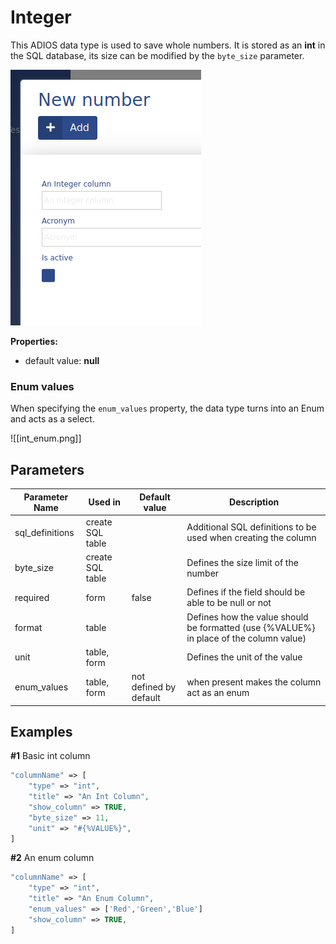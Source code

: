 # Integer

This ADIOS data type is used to save whole numbers. It is stored as an **int** in the SQL database, its size can be modified by the `byte_size` parameter.

![Screenshot of the ADIOS int column](../../../resources/img/int_column.png)

**Properties:**
- default value: **null**
### Enum values

When specifying the `enum_values` property, the data type turns into an Enum and acts as a select.

![[int_enum.png]]

## Parameters

| Parameter Name | Used in | Default value | Description |
| --------------- | ---------------- | ----------------- | ----------------------------------------------------------------------------------- |
| sql_definitions | create SQL table | | Additional SQL definitions to be used when creating the column |
| byte_size | create SQL table | | Defines the size limit of the number |
| required | form | false | Defines if the field should be able to be null or not |
| format | table | | Defines how the value should be formatted (use {%VALUE%} in place of the column value) |
| unit | table, form | | Defines the unit of the value |
| enum_values | table, form | not defined by default | when present makes the column act as an enum |

## Examples

**#1** Basic int column
```php
"columnName" => [
	"type" => "int",
	"title" => "An Int Column",
	"show_column" => TRUE,
	"byte_size" => 11,
	"unit" => "#{%VALUE%}",
]
```

**#2** An enum column

```php
"columnName" => [
	"type" => "int",
	"title" => "An Enum Column",
	"enum_values" => ['Red','Green','Blue']
	"show_column" => TRUE,
]
```